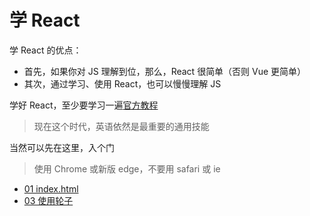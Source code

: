 # 学 React
学 React 的优点：
+ 首先，如果你对 JS 理解到位，那么，React 很简单（否则 Vue 更简单）
+ 其次，通过学习、使用 React，也可以慢慢理解 JS

学好 React，至少要学习一遍[官方教程](https://react.dev/learn)  
> 现在这个时代，英语依然是最重要的通用技能  

当然可以先在这里，入个门
> 使用 Chrome 或新版 edge，不要用 safari 或 ie

+ [01 index.html](./01)
+ [03 使用轮子](./03)
